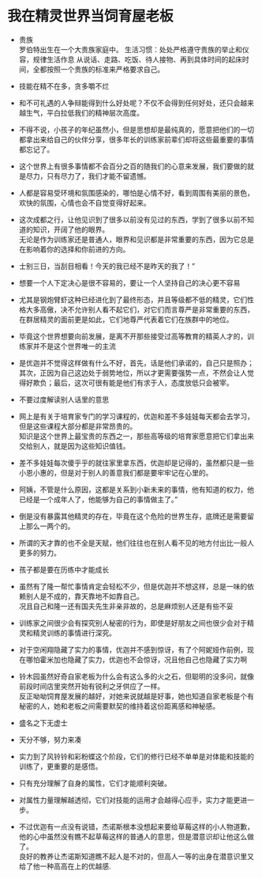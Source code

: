 # 我在精灵世界当饲育屋老板

- 贵族  
  罗伯特出生在一个大贵族家庭中。
  生活习惯：处处严格遵守贵族的举止和仪容，规律生活作息
  从说话、走路、吃饭、待人接物、再到具体时间的起床时间，全都按照一个贵族的标准来严格要求自己。

- 技能在精不在多，贪多嚼不烂
- 和不可礼遇的人争辩能得到什么好处呢？不仅不会得到任何好处，还只会越来越生气，平白拉低我们的精神层次高度。
- 不得不说，小孩子的年纪虽然小，但是思想却是最纯真的，愿意把他们的一切都拿出来给自己的伙伴分享，很多年长的训练家前辈们却将这些最重要的事情都忘记了。
- 这个世界上有很多事情都不会百分之百的随我们的心意来发展，我们要做的就是尽力，只有尽力了，我们才能不留遗憾。
- 人都是容易受环境和氛围感染的，哪怕是心情不好，看到周围有美丽的景色，欢快的氛围，心情也会不自觉变得好起来。
- 这次成都之行，让他见识到了很多以前没有见过的东西，学到了很多以前不知道的知识，开阔了他的眼界。  
   无论是作为训练家还是普通人，眼界和见识都是非常重要的东西，因为它总是在影响着你的选择和你前进的方向。
- 士别三日，当刮目相看！今天的我已经不是昨天的我了！”
- 想要一个人下定决心是很不容易的，要让一个人坚持自己的决心更不容易
- 尤其是钢炮臂虾这种已经进化到了最终形态，并且等级都不低的精灵，它们性格大多高傲，决不允许别人看不起它们，对它们而言尊严是非常重要的东西，在群居精灵的面前更是如此，它们地尊严代表着它们在族群中的地位。
- 毕竟这个世界想要向前发展，是离不开那些接受过高等教育的精英人才的，训练家并不是这个世界唯一的主流
- 是优迦并不觉得这样做有什么不好，首先，话是他们承诺的，自己只是照办；其次，正因为自己这边处于弱势地位，所以才更需要强势一点，不然会让人觉得好欺负；最后，这次可很有能是他们有求于人，态度放低只会被宰。
- 不要过度解读别人话里的意思
- 网上是有关于培育家专门的学习课程的，优迦和差不多娃娃每天都会去学习，但是这些课程大部分都是非常昂贵的。  
  知识是这个世界上最宝贵的东西之一，那些高等级的培育家愿意把它们拿出来交给别人，就是因为这些知识值钱。
- 差不多娃娃每次傻乎乎的就往家里拿东西，优迦却是记得的，虽然都只是一些小恩小惠的，但是对于别人的善意我们都是要牢牢记在心里的。
- 阿姨，不管是什么原因，这都是关系到小新未来的事情，他有知道的权力，他已经是一个成年人了，他能够为自己的事情做主了。”
- 倒是没有暴露其他精灵的存在，毕竟在这个危险的世界生存，底牌还是需要留上那么一两个的。
- 所谓的天才靠的也不全是天赋，他们往往也在别人看不见的地方付出比一般人更多的努力。
- 孩子都是要在历练中才能成长
- 虽然有了隆一帮忙事情肯定会轻松不少，但是优迦并不想这样，总是一味的依赖别人是不成的，靠天靠地不如靠自己。  
  况且自己和隆一还有国夫先生非亲非故的，总是麻烦别人还是有些不妥
- 训练家之间很少会有探究别人秘密的行为，即使是好朋友之间也很少会对于精灵和精灵训练的事情进行深究。
- 对于空闲翔隐藏了实力的事情，优迦并不感到惊讶，有了个阿妮娅作前例，现在哪怕霍米加也隐藏了实力，优迦也不会惊讶，况且他自己也隐藏了实力啊
- 铃木园虽然好奇自家老板为什么会有这么多的火之石，但聪明的没多问，就像前段时间店里突然开始有锐利之牙供应了一样。  
  反正呦呦饲育屋发展的越好，对她来说就越是好事，她也知道自家老板是个有秘密的人，她和老板之间需要默契的维持着这份距离感和神秘感。
- 盛名之下无虚士
- 天分不够，努力来凑
- 实力到了风铃铃和彩粉蝶这个阶段，它们的修行已经不单单是对体能和技能的训练了，更重要的是感悟。
- 只有充分理解了自身的属性，它们才能顺利突破。
- 对属性力量理解越透彻，它们对技能的运用才会越得心应手，实力才能更进一步。
- 不过优迦有一点没有说错，杰诺斯根本没想起来要给草莓这样的小人物道歉，他的心中虽然没有瞧不起草莓这样的普通人的意思，但是潜意识却让他这么做了。  
  良好的教养让杰诺斯知道瞧不起人是不对的，但高人一等的出身在潜意识里又给了他一种高高在上的优越感.
